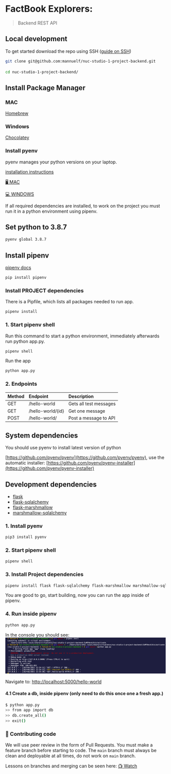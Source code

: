 # FactBook Explorers: 

> Backend REST API

## Local development

To get started download the repo using SSH ([guide on SSH](https://docs.github.com/en/free-pro-team@latest/github/authenticating-to-github/generating-a-new-ssh-key-and-adding-it-to-the-ssh-agent))

```bash
git clone git@github.com:mannuelf/nuc-studio-1-project-backend.git

cd nuc-studio-1-project-backend/

```

## Install Package Manager

### MAC

[Homebrew](https://brew.sh/)

### Windows

[Chocolatey](https://chocolatey.org/)

### Install pyenv

pyenv manages your python versions on your laptop.

[installation instructions](https://github.com/pyenv/pyenv)

[🖥 MAC](https://github.com/pyenv/pyenv#homebrew-on-macos)

[💻 WINDOWS](https://chocolatey.org/packages/pyenv-win)

If all required dependencies are installed, to work on the project you must run it in a python environment using pipenv.

## Set python to 3.8.7

```bash
pyenv global 3.8.7
```

## Install pipenv

[pipenv docs](https://pypi.org/project/pipenv/)

```bash
pip install pipenv
```

### Install PROJECT dependencies

There is a Pipfile, which lists all packages needed to run app.

```bash
pipenv install
```

### 1. Start pipenv shell

Run this command to start a python environment, immediately afterwards run python app.py.

```bash
pipenv shell
```

Run the app

```bash
python app.py
```

### 2. Endpoints

| Method | Endpoint | Description |
| ------ | :------- | :---------- |
| GET | /hello-world | Gets all test messages |
| GET | /hello-world/{id} | Get one message |
| POST | /hello-world/ | Post a message to API |

## System dependencies

You should use pyenv to install latest version of python

[https://github.com/pyenv/pyenv](https://github.com/pyenv/pyenv), use the automatic installer: [https://github.com/pyenv/pyenv-installer](https://github.com/pyenv/pyenv-installer)

## Development dependencies

- [flask](https://flask.palletsprojects.com/)
- [flask-sqlalchemy](https://flask-sqlalchemy.palletsprojects.com/)
- [flask-marshmallow](https://flask-marshmallow.readthedocs.io/en/latest/)
- [marshmallow-sqlalchemy](https://marshmallow-sqlalchemy.readthedocs.io/en/latest/)

### 1. Install pyenv

```bash
pip3 install pyenv
```

### 2. Start pipenv shell

```bash
pipenv shell
```

### 3. Install Project dependencies

```bash
pipenv install flask flask-sqlalchemy flask-marshmallow marshmallow-sqlalchemy
```

You are good to go, start building, now you can run the app inside of pipenv.

### 4. Run inside pipenv

```bash
python app.py
```

In the console you should see:
![console](./.github/screen.png)

Navigate to:
[http://localhost:5000/hello-world](http://localhost:5000/hello-world)

#### 4.1 Create a db, inside pipenv (only need to do this once one a fresh app.)

```bash
$ python app.py
>> from app import db
>> db.create_all()
>> exit()
```

### 🚉 Contributing code

We will use peer review in the form of Pull Requests. You must make a feature branch before starting to code. The `main` branch must always be clean and deployable at all times, do not work on `main` branch.

Lessons on branches and merging can be seen here: [:tv: Watch](https://github.com/Noroff-Fagskole/campus-advisor-training-mannuelf/tree/master/Module%201)
